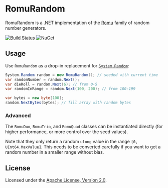 # RomuRandom

RomuRandom is a .NET implementation of the [Romu](http://romu-random.org/) family of
random number generators.

[![Build Status](https://github.com/bgrainger/RomuRandom/workflows/Tests/badge.svg)](https://github.com/bgrainger/RomuRandom/actions)
[![NuGet](https://img.shields.io/nuget/vpre/RomuRandom)](https://www.nuget.org/packages/RomuRandom)

## Usage

Use `RomuRandom` as a drop-in replacement for [`System.Random`](https://docs.microsoft.com/en-us/dotnet/api/system.random):

```csharp
System.Random random = new RomuRandom(); // seeded with current time
var randomNumber = random.Next();
var dieRoll = random.Next(6); // from 0-5
var randomInRange = random.Next(100, 200); // from 100-199

var bytes = new byte[100];
random.NextBytes(bytes); // fill array with random bytes
```

### Advanced

The `RomuDuo`, `RomuTrio`, and `RomuQuad` classes can be
instantiated directly (for higher performance, or more control
over the seed values).

Note that they only return a random `ulong` value in the range
`[0, UInt64.MaxValue]`. This needs to be converted carefully
if you want to get a random number in a smaller range without bias.

## License

Licensed under the [Apache License, Version 2.0](https://www.apache.org/licenses/LICENSE-2.0).
